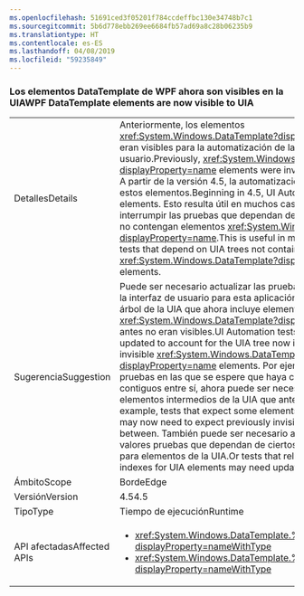 ```yaml
---
ms.openlocfilehash: 51691ced3f05201f784ccdeffbc130e34748b7c1
ms.sourcegitcommit: 5b6d778ebb269ee6684fb57ad69a8c28b06235b9
ms.translationtype: HT
ms.contentlocale: es-ES
ms.lasthandoff: 04/08/2019
ms.locfileid: "59235849"
---
```

### <a name="wpf-datatemplate-elements-are-now-visible-to-uia"></a><span data-ttu-id="f8862-101">Los elementos DataTemplate de WPF ahora son visibles en la UIA</span><span class="sxs-lookup"><span data-stu-id="f8862-101">WPF DataTemplate elements are now visible to UIA</span></span>

|   |   |
|---|---|
|<span data-ttu-id="f8862-102">Detalles</span><span class="sxs-lookup"><span data-stu-id="f8862-102">Details</span></span>|<span data-ttu-id="f8862-103">Anteriormente, los elementos <xref:System.Windows.DataTemplate?displayProperty=name> no eran visibles para la automatización de la interfaz de usuario.</span><span class="sxs-lookup"><span data-stu-id="f8862-103">Previously, <xref:System.Windows.DataTemplate?displayProperty=name> elements were invisible to UI Automation.</span></span> <span data-ttu-id="f8862-104">A partir de la versión 4.5, la automatización de la IU detectará estos elementos.</span><span class="sxs-lookup"><span data-stu-id="f8862-104">Beginning in 4.5, UI Automation will detect these elements.</span></span> <span data-ttu-id="f8862-105">Esto resulta útil en muchos casos, pero puede interrumpir las pruebas que dependan de árboles de la UIA que no contengan elementos <xref:System.Windows.DataTemplate?displayProperty=name>.</span><span class="sxs-lookup"><span data-stu-id="f8862-105">This is useful in many cases, but can break tests that depend on UIA trees not containing <xref:System.Windows.DataTemplate?displayProperty=name> elements.</span></span>|
|<span data-ttu-id="f8862-106">Sugerencia</span><span class="sxs-lookup"><span data-stu-id="f8862-106">Suggestion</span></span>|<span data-ttu-id="f8862-107">Puede ser necesario actualizar las pruebas de automatización de la interfaz de usuario para esta aplicación con el fin de procesar el árbol de la UIA que ahora incluye elementos <xref:System.Windows.DataTemplate?displayProperty=name> que antes no eran visibles.</span><span class="sxs-lookup"><span data-stu-id="f8862-107">UI Automation tests for this app may need updated to account for the UIA tree now including previously invisible <xref:System.Windows.DataTemplate?displayProperty=name> elements.</span></span> <span data-ttu-id="f8862-108">Por ejemplo, en aquellas pruebas en las que se espere que haya ciertos elementos contiguos entre sí, ahora puede ser necesario esperar ciertos elementos intermedios de la UIA que antes no eran visibles.</span><span class="sxs-lookup"><span data-stu-id="f8862-108">For example, tests that expect some elements to be next to each other may now need to expect previously invisible UIA elements in between.</span></span> <span data-ttu-id="f8862-109">También puede ser necesario actualizar con nuevos valores pruebas que dependan de ciertos recuentos o índices para elementos de la UIA.</span><span class="sxs-lookup"><span data-stu-id="f8862-109">Or tests that rely on certain counts or indexes for UIA elements may need updated with new values.</span></span>|
|<span data-ttu-id="f8862-110">Ámbito</span><span class="sxs-lookup"><span data-stu-id="f8862-110">Scope</span></span>|<span data-ttu-id="f8862-111">Borde</span><span class="sxs-lookup"><span data-stu-id="f8862-111">Edge</span></span>|
|<span data-ttu-id="f8862-112">Versión</span><span class="sxs-lookup"><span data-stu-id="f8862-112">Version</span></span>|<span data-ttu-id="f8862-113">4.5</span><span class="sxs-lookup"><span data-stu-id="f8862-113">4.5</span></span>|
|<span data-ttu-id="f8862-114">Tipo</span><span class="sxs-lookup"><span data-stu-id="f8862-114">Type</span></span>|<span data-ttu-id="f8862-115">Tiempo de ejecución</span><span class="sxs-lookup"><span data-stu-id="f8862-115">Runtime</span></span>|
|<span data-ttu-id="f8862-116">API afectadas</span><span class="sxs-lookup"><span data-stu-id="f8862-116">Affected APIs</span></span>|<ul><li><xref:System.Windows.DataTemplate.%23ctor?displayProperty=nameWithType></li><li><xref:System.Windows.DataTemplate.%23ctor(System.Object)?displayProperty=nameWithType></li></ul>|
